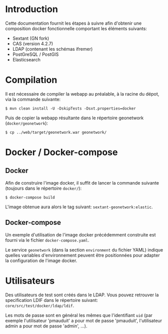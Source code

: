 # Introduction

Cette documentation fournit les étapes à suivre afin d'obtenir une composition
docker fonctionnelle comportant les éléments suivants:

* Sextant (GN fork)
* CAS (version 4.2.7)
* LDAP (contenant les schémas ifremer)
* PostGreSQL / PostGIS
* Elasticsearch

# Compilation

Il est nécessaire de compiler la webapp au préalable, à la racine du dépot, via
la commande suivante:

```
$ mvn clean install -U -DskipTests -Dsxt.properties=docker
```

Puis de copier la webapp résultante dans le répertoire geonetwork (`docker/geonetwork`):

```
$ cp ../web/target/geonetwork.war geonetwork/
```

# Docker / Docker-compose

## Docker

Afin de construire l'image docker, il suffit de lancer la commande suivante
(toujours dans le répertoire `docker/`):

```
$ docker-compose build
```

L'image obtenue aura alors le tag suivant: `sextant-geonetwork:elastic`.

## Docker-compose

Un exemple d'utilisation de l'image docker précédemment construite est fourni
via le fichier `docker-compose.yaml`.

Le service `geonetwork` (dans la section `environment` du fichier YAML) indique
quelles variables d'environnement peuvent être positionnées pour adapter la
configuration de l'image docker.


# Utilisateurs

Des utilisateurs de test sont créés dans le LDAP. Vous pouvez retrouver la
specification LDIF dans le répertoire suivant:
`core/src/test/docker/ldap/ldif`.

Les mots de passe sont en général les mêmes que l'identifiant `uid` (par
exemple l'utilisateur 'pmauduit' a pour mot de passe 'pmauduit', l'utilisateur
admin a pour mot de passe 'admin', ...).

